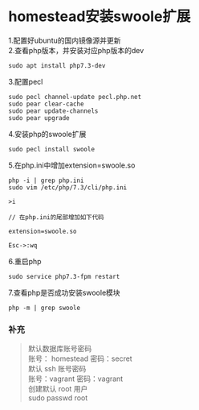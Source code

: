 # homestead安装swoole扩展

1.配置好ubuntu的国内镜像源并更新  
2.查看php版本，并安装对应php版本的dev
````
sudo apt install php7.3-dev
````
3.配置pecl
````
sudo pecl channel-update pecl.php.net
sudo pear clear-cache
sudo pear update-channels
sudo pear upgrade
````

4.安装php的swoole扩展
````
sudo pecl install swoole
````

5.在php.ini中增加extension=swoole.so
````
php -i | grep php.ini
sudo vim /etc/php/7.3/cli/php.ini

>i

// 在php.ini的尾部增加如下代码

extension=swoole.so

Esc->:wq
````
6.重启php
````
sudo service php7.3-fpm restart
````
7.查看php是否成功安装swoole模块
````
php -m | grep swoole
````


### 补充
>默认数据库账号密码  
账号： homestead 密码：secret  
默认 ssh 账号密码  
账号：vagrant 密码：vagrant  
创建默认 root 用户  
sudo passwd root  